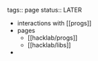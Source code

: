 tags:: page
status:: LATER

- interactions with [[progs]]
- pages
	- [[hacklab/progs]]
	- [[hacklab/libs]]
-